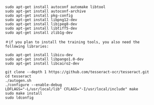     sudo apt-get install autoconf automake libtool
    sudo apt-get install autoconf-archive
    sudo apt-get install pkg-config
    sudo apt-get install libpng12-dev
    sudo apt-get install libjpeg8-dev
    sudo apt-get install libtiff5-dev
    sudo apt-get install zlib1g-dev

    ＃if you plan to install the training tools, you also need the following libraries:

    sudo apt-get install libicu-dev
    sudo apt-get install libpango1.0-dev
    sudo apt-get install libcairo2-dev

    git clone --depth 1 https://github.com/tesseract-ocr/tesseract.git
    cd tesseract
    ./autogen.sh
    ./configure --enable-debug
    LDFLAGS="-L/usr/local/lib" CFLAGS="-I/usr/local/include" make
    sudo make install
    sudo ldconfig

